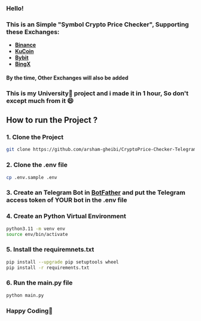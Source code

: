 ### Hello!

### This is an Simple "Symbol Crypto Price Checker", Supporting these Exchanges:

- **[Binance](https://binance.com)**
- **[KuCoin](https://kucoin.com)**
- **[Bybit](https://bybit.com)**
- **[BingX](https://bingx.com)**

#### By the time, Other Exchanges will also be added

### This is my University🏫 project and i made it in 1 hour, So don't except much from it 😄

## How to run the Project ?

### 1. Clone the Project

```sh
git clone https://github.com/arsham-gheibi/CryptoPrice-Checker-TelegramBot.git
```

### 2. Clone the .env file

```sh
cp .env.sample .env
```

### 3. Create an Telegram Bot in [BotFather](https://t.me/BotFather) and put the Telegram access token of YOUR bot in the .env file

### 4. Create an Python Virtual Environment

```sh
python3.11 -m venv env
source env/bin/activate
```

### 5. Install the requiremnets.txt

```sh
pip install --upgrade pip setuptools wheel
pip install -r requirements.txt
```

### 6. Run the main.py file

```sh
python main.py
```

### Happy Coding🎉
